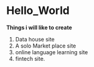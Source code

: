 # Hello_World
**Things i will like to create**
1. Data house site
2. A solo Market place site
3. online language learning site
4. fintech site.
